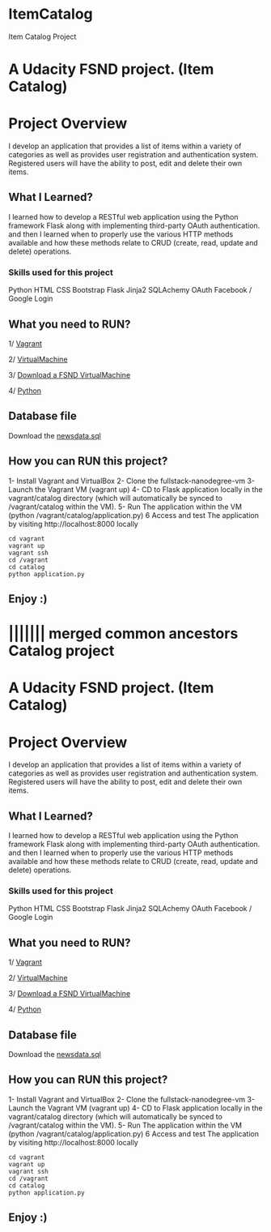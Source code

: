 # ItemCatalog
Item Catalog Project


# A Udacity FSND project. (Item Catalog)

# Project Overview

I develop an application that provides a list of items within a variety of categories as well as provides user registration and authentication system.
Registered users will have the ability to post, edit and delete their own items.

## What I Learned?

I learned how to develop a RESTful web application using the Python framework Flask along with implementing third-party OAuth authentication. and then I learned when to properly use the various HTTP methods available and how these methods relate to CRUD (create, read, update and delete) operations.

### Skills used for this project

Python
HTML
CSS
Bootstrap
Flask
Jinja2
SQLAchemy
OAuth
Facebook / Google Login

## What you need to RUN?
1/ [Vagrant](https://www.vagrantup.com/downloads.htmlb.VirtualMachine)

2/ [VirtualMachine](https://www.virtualbox.org/wiki/Downloadsc.Download)

3/ [Download	a	FSND	VirtualMachine ](https://github.com/udacity/fullstack-nanodegree-vm)

4/ [Python]( https://www.python.org)

## Database file

Download the [newsdata.sql](https://www.dropbox.com/s/dwwdrerml1nf0mf/newsdata.sql?dl=0)


## How you can RUN this project?

1- Install Vagrant and VirtualBox
2- Clone the fullstack-nanodegree-vm
3- Launch the Vagrant VM (vagrant up)
4- CD to Flask application locally in the vagrant/catalog directory (which will automatically be synced to /vagrant/catalog within the VM).
5- Run The application within the VM (python /vagrant/catalog/application.py)
6 Access and test The application by visiting http://localhost:8000 locally

```
cd vagrant
vagrant up
vagrant ssh
cd /vagrant
cd catalog
python application.py
```


## Enjoy :)
||||||| merged common ancestors
Catalog project 
=======
# A Udacity FSND project. (Item Catalog)

# Project Overview

I develop an application that provides a list of items within a variety of categories as well as provides user registration and authentication system.
Registered users will have the ability to post, edit and delete their own items.

## What I Learned?

I learned how to develop a RESTful web application using the Python framework Flask along with implementing third-party OAuth authentication. and then I learned when to properly use the various HTTP methods available and how these methods relate to CRUD (create, read, update and delete) operations.

### Skills used for this project

Python
HTML
CSS
Bootstrap
Flask
Jinja2
SQLAchemy
OAuth
Facebook / Google Login

## What you need to RUN?
1/ [Vagrant](https://www.vagrantup.com/downloads.htmlb.VirtualMachine)

2/ [VirtualMachine](https://www.virtualbox.org/wiki/Downloadsc.Download)

3/ [Download	a	FSND	VirtualMachine ](https://github.com/udacity/fullstack-nanodegree-vm)

4/ [Python]( https://www.python.org)

## Database file

Download the [newsdata.sql](https://www.dropbox.com/s/dwwdrerml1nf0mf/newsdata.sql?dl=0)


## How you can RUN this project?

1- Install Vagrant and VirtualBox
2- Clone the fullstack-nanodegree-vm
3- Launch the Vagrant VM (vagrant up)
4- CD to Flask application locally in the vagrant/catalog directory (which will automatically be synced to /vagrant/catalog within the VM).
5- Run The application within the VM (python /vagrant/catalog/application.py)
6 Access and test The application by visiting http://localhost:8000 locally

```
cd vagrant
vagrant up
vagrant ssh
cd /vagrant
cd catalog
python application.py
```


## Enjoy :)


